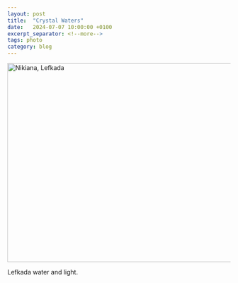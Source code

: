 ```yaml
---
layout: post
title:  "Crystal Waters"
date:   2024-07-07 10:00:00 +0100
excerpt_separator: <!--more-->
tags: photo
category: blog 
---
```


<a data-flickr-embed="true" href="https://www.flickr.com/photos/pseudonomad/53840282616/" title="Nikiana, Lefkada"><img src="https://live.staticflickr.com/65535/53840282616_7b0c4f0f9f_c.jpg" width="800" height="450" alt="Nikiana, Lefkada"/></a><script async src="//embedr.flickr.com/assets/client-code.js" charset="utf-8"></script>

Lefkada water and light. 

<!--more-->

